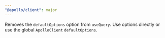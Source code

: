 ```yaml
---
"@apollo/client": major
---
```


Removes the `defaultOptions` option from `useQuery`. Use options directly or use the global `ApolloClient` `defaultOptions`.
